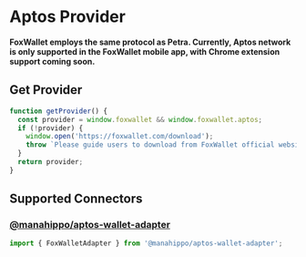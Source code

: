 # Aptos Provider

**FoxWallet employs the same protocol as Petra. Currently, Aptos network is only supported in the FoxWallet mobile app, with Chrome extension support coming soon.**

## Get Provider

```js
function getProvider() {
  const provider = window.foxwallet && window.foxwallet.aptos;
  if (!provider) {
    window.open('https://foxwallet.com/download');
    throw `Please guide users to download from FoxWallet official website`
  }
  return provider;
}
```

## Supported Connectors
### [@manahippo/aptos-wallet-adapter](https://www.npmjs.com/package/@manahippo/aptos-wallet-adapter)
  ```js
  import { FoxWalletAdapter } from '@manahippo/aptos-wallet-adapter';
  ```
